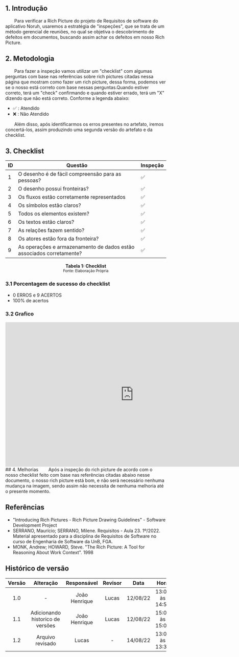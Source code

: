 ## 1. Introdução

&emsp;&emsp;Para verificar a Rich Picture do projeto de Requisitos de software do aplicativo Noruh, usaremos a estratégia de "inspeções", que se trata de um método gerencial de reuniões, no qual se objetiva o descobrimento de defeitos em documentos, buscando assim achar os defeitos em nosso Rich Picture.

## 2. Metodologia

&emsp;&emsp;Para fazer a inspeção vamos utilizar um "checklist" com algumas perguntas com base nas referências sobre rich pictures citadas nessa página que mostram como fazer um rich picture, dessa forma, podemos ver se o nosso está correto com base nessas perguntas.Quando estiver correto, terá um "check" confirmando e quando estiver errado, terá um "X" dizendo que não está correto. Conforme a legenda abaixo:

- ✅ : Atendido
- ❌ : Não Atendido

&emsp;&emsp;Além disso, após identificarmos os erros presentes no artefato, iremos concertá-los, assim produzindo uma segunda versão do artefato e da checklist.
## 3. Checklist

|ID|Questão| Inspeção |
|-----------|-------------|-------------|
| 1 | O desenho é de fácil compreensão para as pessoas? |✅ |
| 2 | O desenho possui fronteiras?| ✅|
| 3 | Os fluxos estão corretamente representados| ✅|
| 4 | Os símbolos estão claros?| ✅|
| 5 | Todos os elementos existem?| ✅|
| 6 | Os textos estão claros?| ✅|
| 7 | As relações fazem sentido?| ✅|
| 8 | Os atores estão fora da fronteira?| ✅|
| 9 | As operações e armazenamento de dados estão associados corretamente?| ✅|

<figcaption align='center'>
    <b>Tabela 1: Checklist  </b>
    <br><small> Fonte: Elaboração Própria </small>
</figcaption>

### 3.1 Porcentagem de sucesso do checklist
- 0 ERROS e 9 ACERTOS
- 100% de acertos
### 3.2 Grafico
<iframe style="border: 1px solid rgba(0, 0, 0, 0.1);" width="800" height="450" src="https://www.figma.com/embed?embed_host=share&url=https%3A%2F%2Fwww.figma.com%2Ffile%2FB6LxppBqsl4UCasYZczm6s%2FUntitled%3Fnode-id%3D0%253A1" allowfullscreen></iframe>
## 4. Melhorias 
&emsp;&emsp;Após a inspeção do rich picture de acordo com o nosso checklist feito com base nas referências citadas abaixo nesse documento, o nosso rich picture está bom, e não será necessário nenhuma mudança na imagem, sendo assim não necessita de nenhuma melhoria até o presente momento.

## Referências
- "Introducing Rich Pictures - Rich Picture Drawing Guidelines" - Software Development Project
- SERRANO, Maurício; SERRANO, Milene. Requisitos - Aula 23. 1º/2022. Material apresentado para a disciplina de Requisitos de Software no curso de Engenharia de Software da UnB, FGA.
- MONK, Andrew; HOWARD, Steve. "The Rich Picture: A Tool for Reasoning About Work Context". 1998

## Histórico de versão
| Versão |      Alteração      | Responsável |           Revisor            |   Data   | Hora  |
| :----: | :-----------------: | :---------: | :--------------------------: | :------: | :------: |
|  1.0   |          -          |    João Henrique    |Lucas               | 12/08/22 |13:00 às 14:55 |
|  1.1   | Adicionando historico de versões|João Henrique    |      Lucas       | 12/08/22 |15:00 às 15:05 |
|  1.2   | Arquivo revisado |Lucas    |      -       | 14/08/22 |13:00 às 13:30 |
